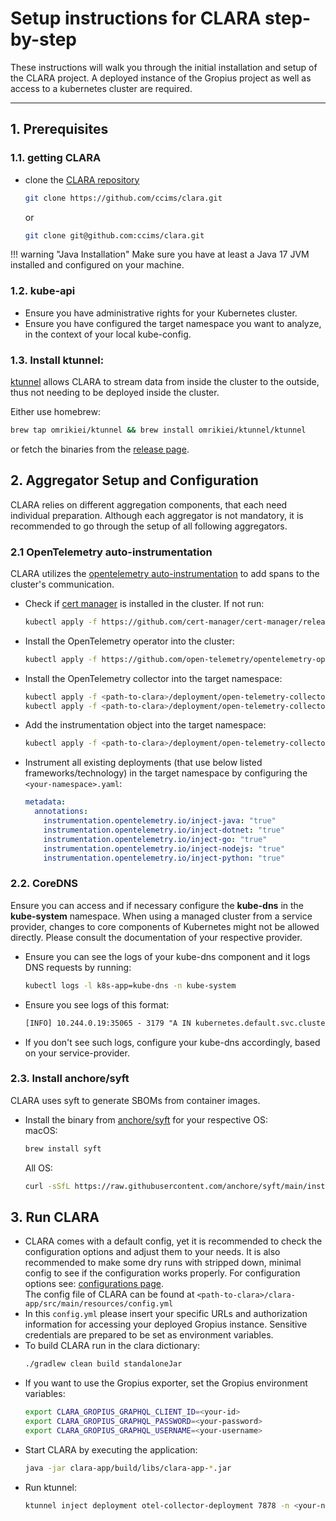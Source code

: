# Setup instructions for CLARA step-by-step

These instructions will walk you through the initial installation and setup of the CLARA project. A deployed instance of the Gropius project as well as access to a kubernetes cluster are required.

---

## 1. Prerequisites
### 1.1. getting CLARA
- clone the [CLARA repository](https://github.com/ccims/clara)

    ```sh
    git clone https://github.com/ccims/clara.git
    ```
    or
    ```sh
    git clone git@github.com:ccims/clara.git
    ```
!!! warning "Java Installation"
    Make sure you have at least a Java 17 JVM installed and configured on your machine.

### 1.2. kube-api

- Ensure you have administrative rights for your Kubernetes cluster.
- Ensure you have configured the target namespace you want to analyze, in the context of your local kube-config.

### 1.3. Install ktunnel:

[ktunnel](https://ktunnel.readthedocs.io/en/stable/) allows CLARA to stream data from inside the cluster to the outside, thus not needing to be deployed inside the cluster.

Either use homebrew:
```sh
brew tap omrikiei/ktunnel && brew install omrikiei/ktunnel/ktunnel
```
or fetch the binaries from the [release page](https://github.com/omrikiei/ktunnel/releases).

## 2. Aggregator Setup and Configuration
CLARA relies on different aggregation components, that each need individual preparation. Although each aggregator is not mandatory, it is recommended to go through the setup of all following aggregators.

### 2.1 OpenTelemetry auto-instrumentation
CLARA utilizes the [opentelemetry auto-instrumentation](https://opentelemetry.io/docs/kubernetes/operator/automatic/#) to add spans to the cluster's communication.

- Check if [cert manager](https://cert-manager.io/) is installed in the cluster. If not run:
    ```sh
    kubectl apply -f https://github.com/cert-manager/cert-manager/releases/download/v1.14.4/cert-manager.yaml
    ```
- Install the OpenTelemetry operator into the cluster:
    ```sh
    kubectl apply -f https://github.com/open-telemetry/opentelemetry-operator/releases/latest/download/opentelemetry-operator.yaml
    ```
- Install the OpenTelemetry collector into the target namespace:
    ```sh
    kubectl apply -f <path-to-clara>/deployment/open-telemetry-collector/configmap.yml
    kubectl apply -f <path-to-clara>/deployment/open-telemetry-collector/deployment.yml	
    ```
- Add the instrumentation object into the target namespace:
    ```sh
    kubectl apply -f <path-to-clara>/deployment/open-telemetry-collector/autoinstrumentation.yml
    ```
- Instrument all existing deployments (that use below listed frameworks/technology) in the target namespace by configuring the `<your-namespace>.yaml`:
    ```yml
    metadata:
      annotations:
        instrumentation.opentelemetry.io/inject-java: "true"
        instrumentation.opentelemetry.io/inject-dotnet: "true" 
        instrumentation.opentelemetry.io/inject-go: "true" 
        instrumentation.opentelemetry.io/inject-nodejs: "true" 
        instrumentation.opentelemetry.io/inject-python: "true" 
    ```

### 2.2. CoreDNS
Ensure you can access and if necessary configure the **kube-dns** in the **kube-system** namespace.
When using a managed cluster from a service provider, changes to core components of Kubernetes might not be allowed directly.
Please consult the documentation of your respective provider.
    
- Ensure you can see the logs of your kube-dns component and it logs DNS requests by running:
    ```sh
    kubectl logs -l k8s-app=kube-dns -n kube-system
    ```
- Ensure you see logs of this format:
    ```txt
    [INFO] 10.244.0.19:35065 - 3179 "A IN kubernetes.default.svc.cluster.local.svc.cluster.local. udp 72 false 512" NXDOMAIN qr,aa,rd 165 0.0000838s
    ```
- If you don't see such logs, configure your kube-dns accordingly, based on your service-provider.

### 2.3. Install anchore/syft
CLARA uses syft to generate SBOMs from container images.

- Install the binary from [anchore/syft](https://github.com/anchore/syft) for your respective OS:  
macOS:
    ```sh
    brew install syft
    ```
    All OS:
    ```sh
    curl -sSfL https://raw.githubusercontent.com/anchore/syft/main/install.sh | sh -s -- -b /usr/local/bin 
    ```

## 3. Run CLARA
- CLARA comes with a default config, yet it is recommended to check the configuration options and adjust them to your needs.
   It is also recommended to make some dry runs with stripped down, minimal config to see if the configuration works properly.
   For configuration options see: [configurations page](../configuration/index.md).  
   The config file of CLARA can be found at `<path-to-clara>/clara-app/src/main/resources/config.yml`
- In this `config.yml` please insert your specific URLs and authorization information for accessing your deployed Gropius instance.
   Sensitive credentials are prepared to be set as environment variables.
- To build CLARA run in the clara dictionary:
    ```sh
    ./gradlew clean build standaloneJar
    ```
- If you want to use the Gropius exporter, set the Gropius environment variables:
    ```sh
    export CLARA_GROPIUS_GRAPHQL_CLIENT_ID=<your-id>
    export CLARA_GROPIUS_GRAPHQL_PASSWORD=<your-password>
    export CLARA_GROPIUS_GRAPHQL_USERNAME=<your-username>
    ```
- Start CLARA by executing the application:
    ```sh
    java -jar clara-app/build/libs/clara-app-*.jar
    ```
- Run ktunnel: 
    ```sh
    ktunnel inject deployment otel-collector-deployment 7878 -n <your-namespace>
    ```
